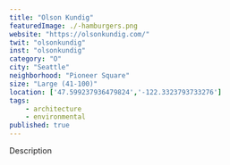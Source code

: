 ```yaml
---
title: "Olson Kundig"
featuredImage: ./-hamburgers.png
website: "https://olsonkundig.com/"
twit: "olsonkundig"
inst: "olsonkundig"
category: "O"
city: "Seattle"
neighborhood: "Pioneer Square"
size: "Large (41-100)"
location: ['47.599237936479824','-122.3323793733276']
tags:
    - architecture
    - environmental
published: true
---
```


Description
